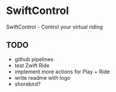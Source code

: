 # SwiftControl

SwiftControl - Control your virtual riding

## TODO
- github pipelines
- test Zwift Ride
- implement more actions for Play + Ride
- write readme with logo 
- shorebird?
